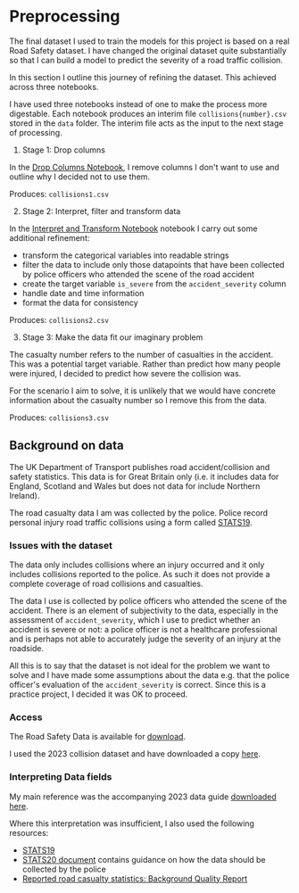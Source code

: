 # Preprocessing

The final dataset I used to train the models for this project is based on a real Road Safety dataset. I have changed the original dataset quite substantially so that I can build a model to predict the severity of a road traffic collision.

In this section I outline this journey of refining the dataset. This achieved across three notebooks. 

I have used three notebooks instead of one to make the process more digestable. Each notebook produces an interim file `collisions{number}.csv` stored in the `data` folder. The interim file acts as the input to the next stage of processing.

1. Stage 1: Drop columns

In the [Drop Columns Notebook](./01_dropping_columns.ipynb), I remove columns I don't want to use and outline why I decided not to use them.

Produces: `collisions1.csv`

2. Stage 2: Interpret, filter and transform data

In the [Interpret and Transform Notebook](./02_interpret_transform.ipynb) notebook I carry out some additional refinement:
- transform the categorical variables into readable strings 
- filter the data to include only those datapoints that have been collected by police officers who attended the scene of the road accident
- create the target variable `is_severe` from the `accident_severity` column
- handle date and time information
- format the data for consistency

Produces: `collisions2.csv`

3. Stage 3: Make the data fit our imaginary problem

The casualty number refers to the number of casualties in the accident. This was a potential target variable. Rather than predict how many people were injured, I decided to predict how severe the collision was.

For the scenario I aim to solve, it is unlikely that we would have concrete information about the casualty number so I remove this from the data.

Produces: `collisions3.csv`

## Background on data

The UK Department of Transport publishes road accident/collision and safety statistics. This data is for Great Britain only (i.e. it includes data for England, Scotland and Wales but does not data for include Northern Ireland).

The road casualty data I am was collected by the police. Police record personal injury road traffic collisions using a form called [STATS19](https://assets.publishing.service.gov.uk/government/uploads/system/uploads/attachment_data/file/995422/stats19.pdf).

### Issues with the dataset

The data only includes collisions where an injury occurred and it only includes collisions reported to the police. As such it does not provide a complete coverage of road collisions and casualties. 

The data I use is collected by police officers who attended the scene of the accident. There is an element of subjectivity to the data, especially in the assessment of `accident_severity`, which I use to predict whether an accident is severe or not: a police officer is not a healthcare professional and is perhaps not able to accurately judge the severity of an injury at the roadside.

All this is to say that the dataset is not ideal for the problem we want to solve and I have made some assumptions about the data e.g. that the police officer's evaluation of the `accident_severity` is correct. Since this is a practice project, I decided it was OK to proceed.

### Access
The Road Safety Data is available for [download](https://www.data.gov.uk/dataset/cb7ae6f0-4be6-4935-9277-47e5ce24a11f/road-safety-data). 

I used the 2023 collision dataset and have downloaded a copy [here](./data/dft-road-casualty-statistics-collision-2023.csv).


### Interpreting Data fields

My main reference was the accompanying 2023 data guide [downloaded here](./data/dft-road-casualty-statistics-road-safety-open-dataset-data-guide-2023.xlsx).

Where this interpretation was insufficient, I also used the following resources:
- [STATS19](https://assets.publishing.service.gov.uk/government/uploads/system/uploads/attachment_data/file/995422/stats19.pdf)
- [STATS20 document](https://assets.publishing.service.gov.uk/media/60d0cc968fa8f57cf3f0b3ad/stats20-2011.pdf) contains guidance on how the data should be collected by the police
- [Reported road casualty statistics: Background Quality Report](https://www.gov.uk/government/publications/reported-road-casualty-statistics-background-quality-report/reported-road-casualty-statistics-background-quality-report)